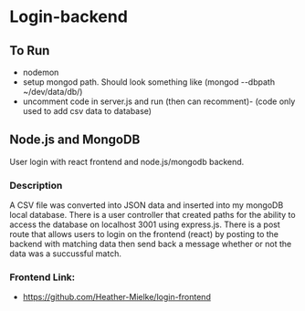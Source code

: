 # Login-backend

## To Run
- nodemon
- setup mongod path. Should look something like (mongod --dbpath ~/dev/data/db/)
- uncomment code in server.js and run (then can recomment)- (code only used to add csv data to database)
## Node.js and MongoDB 
User login with react frontend and node.js/mongodb backend.

### Description
A CSV file was converted into JSON data and inserted into my mongoDB local database. There is a user controller that created paths for the ability to access the database on localhost 3001 using express.js. There is a post route that allows users to login on the frontend (react) by posting to the backend with matching data then send back a message whether or not the data was a succussful match. 

### Frontend Link:
- https://github.com/Heather-Mielke/login-frontend